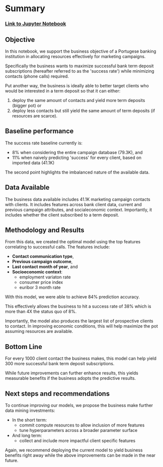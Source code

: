 # Summary

### [Link to Jupyter Notebook](https://github.com/d-veli/bank_marketing_campaign/blob/main/bank_marketing_classifier.ipynb)

## Objective

In this notebook, we support the business objective of a Portugese banking institution in allocating resources effectively for marketing campaigns. 

Specifically the business wants to maximize successful bank term deposit subscriptions (hereafter referred to as the 'success rate') while minimizing contacts (phone calls) required. 

Put another way, the business is ideally able to better target clients who would be interested in a term deposit so that it can either:
1. deploy the same amount of contacts and yield more term deposits (bigger pot) or
2. deploy less contacts but still yield the same amount of term deposits (if resources are scarce).

## Baseline performance

The success rate baseline currently is:
- 8% when considering the entire campaign database (79.3K), and 
- 11% when naively predicting 'success' for every client, based on imported data (41.1K)

The second point highlights the imbalanced nature of the available data.

## Data Available

The business data available includes 41.1K marketing campaign contacts with clients. It includes features across bank client data, current and previous campaign attributes, and socialeconomic context. Importantly, it includes whether the client subscribed to a term deposit.

## Methodology and Results

From this data, we created the optimal model using the top features correlating to successful calls. The features include:

- **Contact communication type**,
- **Previous campaign outcome**,
- **Last contact month of year**, and
- **Socioeconomic context**:
    - employment variaton rate
    - consumer price index
    - euribor 3 month rate

With this model, we were able to achieve 84% prediction accuracy. 

This effectively allows the business to hit a success rate of 38% which is more than 4X the status quo of 8%. 

Importantly, the model also produces the largest list of prospective clients to contact. In improving economic conditions, this will help maximize the pot assuming resources are available.

## Bottom Line

For every 1000 client contact the business makes, this model can help yield 300 more successful bank term deposit subscriptions. 

While future improvements can further enhance results, this yields measurable benefits if the business adopts the predictive results.

## Next steps and recommendations

To continue improving our models, we propose the business make further data mining investments:
- In the short term: 
    - commit compute resources to allow inclusion of more features
    - tune hyperparameters across a broader parameter surface
- And long term: 
    - collect and include more impactful client specific features

Again, we recommend deploying the current model to yield business benefits right away while the above improvements can be made in the near future.
